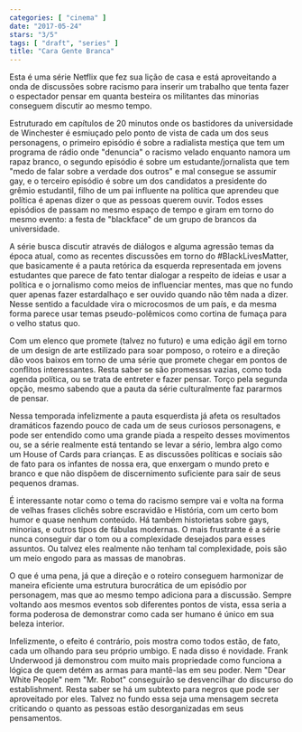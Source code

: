 ```yaml
---
categories: [ "cinema" ]
date: "2017-05-24"
stars: "3/5"
tags: [ "draft", "series" ]
title: "Cara Gente Branca"
---
```

Esta é uma série Netflix que fez sua lição de casa e está
aproveitando a onda de discussões sobre racismo para inserir um trabalho
que tenta fazer o espectador pensar em quanta besteira os militantes
das minorias conseguem discutir ao mesmo tempo.

Estruturado em capítulos de 20 minutos onde os bastidores da universidade
de Winchester é esmiuçado pelo ponto de vista de cada um dos seus
personagens, o primeiro episódio é sobre a radialista mestiça que tem
um programa de rádio onde "denuncia" o racismo velado enquanto namora
um rapaz branco, o segundo episódio é sobre um estudante/jornalista que
tem "medo de falar sobre a verdade dos outros" e mal consegue se assumir
gay, e o terceiro episódio é sobre um dos candidatos a presidente do
grêmio estudantil, filho de um pai influente na política que aprendeu
que política é apenas dizer o que as pessoas querem ouvir. Todos esses
episódios de passam no mesmo espaço de tempo e giram em torno do mesmo
evento: a festa de "blackface" de um grupo de brancos da universidade.

A série busca discutir através de diálogos e alguma agressão temas da
época atual, como as recentes discussões em torno do #BlackLivesMatter,
que basicamente é a pauta retórica da esquerda representada em jovens
estudantes que parece de fato tentar dialogar a respeito de ideias
e usar a política e o jornalismo como meios de influenciar mentes,
mas que no fundo quer apenas fazer estardalhaço e ser ouvido quando
não têm nada a dizer. Nesse sentido a faculdade vira o microcosmos
de um país, e da mesma forma parece usar temas pseudo-polêmicos como
cortina de fumaça para o velho status quo.

Com um elenco que promete (talvez no futuro) e uma edição ágil em
torno de um design de arte estilizado para soar pomposo, o roteiro e a
direção dão voos baixos em torno de uma série que promete chegar em
pontos de conflitos interessantes. Resta saber se são promessas vazias,
como toda agenda política, ou se trata de entreter e fazer pensar. Torço
pela segunda opção, mesmo sabendo que a pauta da série culturalmente
faz pararmos de pensar.

Nessa temporada infelizmente a pauta esquerdista já afeta os resultados
dramáticos fazendo pouco de cada um de seus curiosos personagens, e
pode ser entendido como uma grande piada a respeito desses movimentos ou,
se a série realmente está tentando se levar a sério, lembra algo como
um House of Cards para crianças. E as discussões políticas e sociais
são de fato para os infantes de nossa era, que enxergam o mundo preto
e branco e que não dispõem de discernimento suficiente para sair de
seus pequenos dramas.

É interessante notar como o tema do racismo sempre vai e volta na
forma de velhas frases clichês sobre escravidão e História, com um
certo bom humor e quase nenhum conteúdo. Há também historietas sobre
gays, minorias, e outros tipos de fábulas modernas. O mais frustrante
é a série nunca conseguir dar o tom ou a complexidade desejados para
esses assuntos. Ou talvez eles realmente não tenham tal complexidade,
pois são um meio engodo para as massas de manobras.

O que é uma pena, já que a direção e o roteiro conseguem harmonizar
de maneira eficiente uma estrutura burocrática de um episódio por
personagem, mas que ao mesmo tempo adiciona para a discussão. Sempre
voltando aos mesmos eventos sob diferentes pontos de vista, essa seria
a forma poderosa de demonstrar como cada ser humano é único em sua
beleza interior.

Infelizmente, o efeito é contrário, pois mostra como todos estão,
de fato, cada um olhando para seu próprio umbigo. E nada disso é
novidade. Frank Underwood já demonstrou com muito mais propriedade
como funciona a lógica de quem detém as armas para mantê-las em
seu poder. Nem "Dear White People" nem "Mr. Robot" conseguirão se
desvencilhar do discurso do establishment. Resta saber se há um subtexto
para negros que pode ser aproveitado por eles. Talvez no fundo essa seja
uma mensagem secreta criticando o quanto as pessoas estão desorganizadas
em seus pensamentos.
